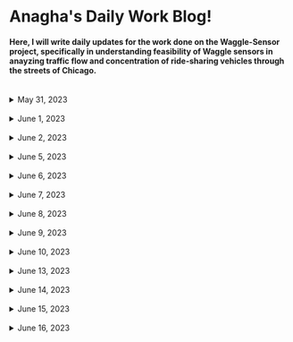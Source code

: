 # Anagha's Daily Work Blog!

#### Here, I will write daily updates for the work done on the Waggle-Sensor project, specifically in understanding feasibility of Waggle sensors in anayzing traffic flow and concentration of ride-sharing vehicles through the streets of Chicago.

<br/>

<details>
<summary> May 31, 2023 </summary>

### May 31, 2023
  
  **Goal:**  Modify image in Python by overlaying Uber (or Lyft) sticker on front car windshield
  
  Worked on image augmentation using OpenCV and Python Imaging Library (PIL):
    
  * Downloaded generic car image and Uber sticker logo from Google
  * Resized Uber sticker through cv2 `resize`
  * Used mouse-click function to identify exact location/coordinate points of Uber sticker location
  * Used cv2, PIL, and Numpy image functions to overlay uber sticker on car, specifically through `warpPerspective` function
  
Other:
  * Gained access to Sage Data Client API Github Repo (contains Waggle sensor street images)
  * Gained authorization credentials for the Sage Continuum Portal (used to download sensor node images from a given timespan, date, location, and plugin)
  
</details>


<br/>


<details>
<summary> June 1, 2023 </summary>

### June 1, 2023
  
  **Goal:**  Download images from `Plugin-Image-Sampler` filter from Waggle nodes in center of Chicago using Sage Continuum Portal and divide all images into equal quadrants for image augmentation
  
  Worked on retrieving and downloading Waggle node images in Chicago from portal for a specific date and sensor:
    
  * Developed `urls.txt` file to retrieve image links from node W026 from Sage Data API, and output the links to a python file to download onto system, with the help of Sean and Yufeng
  * Worked on dividing one image into 4 quadrants using numpy arrays through center x, y, width, and height values, along with cv2 functions
  * Parsed through 20, May 31 images from node W026 using Global python module to divide each image in folder into 4 equal quadrants
  * Wrote each image quadrant into separate file, compiled all quadrants into additional folder
  
Other:
  * First team research meeting today! 
  * Still waiting on ANL login information to access worktation desktop and accounts

</details>


<br/>


<details>
<summary> June 2, 2023 </summary>

### June 2, 2023
  
  **Goal:**  Use quadrant images from `Plugin-Image-Sampler` filter from Waggle nodes and add Uber Stickers to each quadrant (if a car is present)
  
  Worked on writing several functions to read and traverse through one set of quadrant images, add stickers to each car present, and save new image:
    
  * Used OpenCV `imshow` and glob library to read in image and first divide into quadrants
  * Wrote a `setSticker` function to overlay sticker on a chosen section of the image (specifically on the back or front of a car)
  * Parsed through each of the 4 quadrants and called function to overlay sticker on cars if possible (key pressed to skip or move onto next image)
  * Saved each augmented image into the same original file
  
Other:
  * Received ANL login - created Github SSH key and LCRC account to gain access to Waggle Project

</details>


<br/>


<details>
<summary> June 5, 2023 </summary>

### June 5, 2023
  
  **Goal:**  Augment all node images in folder and include randomization feature - traverse through every image (from chosen timespan & node) and add random rideshare logo/sticker on coordinates of choice
  
  Worked on writing several functions to read and traverse through an entire folder of node images, divide them into quadrants, add random sticker in chosen location, and save new image:
    
  * Used OpenCV `imshow` and glob library to read in each image and divide into quadrants
  * Wrote `random_sticker` function to choose random rideshare-vehicle sticker from given folder (from Uber + Lyft)
  * Wrote a `setSticker` function to overlay random sticker on a chosen section of the image (specifically on the back or front of a car)
  * Parsed through each of the 4 quadrants of every image, and call function to overlay sticker on cars if possible (key pressed to skip or move onto next image)
  * Saved each augmented image into the same original file
  
Other:
  * Set up workstation computer, downloaded necessary files/applications and started coding!
  * Committed updated python notebook to GitHub Image_Augmentation folder
  * Downloaded images from node W07B `image-sampler` plugin for the entire month of May (~800 images downloaded) - inspired by Python script + file from Sean

</details>


<br/>


<details>
<summary> June 6, 2023 </summary>

### June 6, 2023
  
  **Goal:**  Start creating training dataset using Node W07B May 1-31, 2023 images.
  
  Add ridesharing vehicle stickers onto images from Node W07B in the Month of May:
    
  * Used image augmentation functions (from RideSharingAddition notebook) to augment more than **960** images 
  * Saved each augmented image into new quadrant file
  
Other:
  * The YoloV7 object identification machine learning framework will be used to create the machine learning ridesharing vehicle model
  * End goal is to finish training, validating, and testing ML model by end of June for Waggle nodes deployed at O'Hare Airport

</details>


<br/>


<details>
<summary> June 7, 2023 </summary>

### June 7, 2023
  
  **Goal:**  Work on training dataset using Node W026 and W02C May 1-31, 2023 images.
  
  Add ridesharing vehicle stickers onto images from Node W026 and W02C in the Month of May:
    
  * Used image augmentation functions (from RideSharingAddition notebook) to augment more than **2000** images (1200 from W026 and 800 from W02C) 
  * Saved each augmented image into new quadrant file
  
Other:
  * Starting to learn about YoloV7 object identification framework + bounding boxes needed to identify stickers on top of cars
  * May need to run model on Google Colab depending on computer GPU capabilities

</details>


<br/>


<details>
<summary> June 8, 2023 </summary>

### June 8, 2023
  
  **Goal:** Start learning (follow/read tutorials, etc.) about YoloV7 object identification ML framework
  
 Start creating Bounding Boxes for sample (30-image) dataset using YoloLabels and train and test data on Google Colab
    
  * Read several tutorials + documentation on YoloV7, its used cases, and basic code blocks on training and testing a custom dataset
  * Set up YoloLabel software to add bounding boxes around the ridesharing stickers - labelled small sample dataset for practice
  * Installed YoloV7 packages, divided sample dataset into training, validation, and testing folders (along with image annotations .txt files)
  * Using Google Colab: trained & tested model - very poor performance but main purpose was to get accustomed to YoloV7 framework
  
Other:
  * Group Research Meeting: May need to add bounding boxes around individual ridesharing stickers or around cars - see which produces optimal results
  * Make sure to use a key metric (i.e. identifying correct number of ridesharing vehicles in picture) to compare different versions of ML model -> seeing which method of bounding boxes produces a number closer to the correct key metric - thanks to Sean for this suggestion
  * Additional thoughts: Can try to use ViLT model proposed by HuggingFace to see its performance - no supervision or previous labeling required (idea proposed by Sean)

</details>


<br/>


<details>
<summary> June 9, 2023 </summary>

### June 9, 2023
  
  **Goal:** Start annotating data using YoloLabel platform
  
 Start creating Bounding Boxes around ridesharing sticker images for each node's data
    
  * Read several tutorials + installation guides on YoloLabel, and the proper method to annotate data (bounding box should only enclose object, and no more)
  * Set up YoloLabel software to add bounding boxes around the ridesharing stickers
  * Started adding bounding boxes for Nodes W07B - currently adding bounding boxes around specific ridesharing stickers (and not the entire car) - may have to test accuracy of model against key metric (# of ridesharing vehicles in image) to test performance
  
Other:
  * Played around with ViLT model by HuggingFace (followed basic tutorial and asked question on pre-trained model - poor performance, but will have to look into it more later!)

</details>


<br/>


<details>
<summary> June 10, 2023 </summary>

### June 10, 2023
  
  **Goal:** Finish annotating data with YoloLabel platform and randomly divide data for model training, validation, and testing
  
 Finish creating Boundary Boxes for all nodes, divided data for each node into folders
    
  * Finished creating boundary boxes for Nodes W02C and W026 - added boxes around specific ridesharing stickers in images - total ~2960 labelled images + text annotation files
  * Wrote Python script (`divide_data.ipynb`) to randomly divide original images + corresponding labelled text files into 3 folders (train, val, test) using Python's `random`, `glob`, and `shutil` libraries
  
Other:
  * Finished 3 required trainings

</details>



<br/>


<details>
<summary> June 13, 2023 </summary>

### June 13, 2023
  
  **Goal:** Start creating YoloV7 model trained on custom rideshare vehicle data
  
 Uploaded data + Yolov7 folder to Google drive, created python script to train model
    
  * Upload divided data into Google Drive
  * Used basic Yolov7 tutorial to train model on custom data (75 epochs - took about 5-6 hrs), used custom `weight.py`
  * Tested model with 15% confidence level on test images - classified 0 images as rideshare vehicles :'(
  * Read guides explaining how to train model with transfer learning approach, next goal is to use pretrained model and train with additional custom data for higher accuracy
  
Other:
  * Finished 2 required trainings

</details>


<br/>


<details>
<summary> June 14, 2023 </summary>

### June 14, 2023
  
  **Goal:** Create transfer-learned model using PyTorch pretrained weights + CNN
  
 Uploaded node data, used transfer-learning approach to improve accuracy of rideshare sticker recognition, analyzed loss-charts + accuracy, tested model with images
    
  * Upload W07B randomly divided data into Google Drive (saved into 3 folders, each with 2 class - Normal and Rideshare)
  * Used Pytorch convolutional neural network model and pretrained weights (`IMAGENET1K_V1`) to reset and train last layer of model with custom data (approx. 2000 images)
  * Final accuracy of 91.0526%, trained twice with 25 epochs each (cnn model also finetuned with custom data)
  * Created epochs vs. training loss chart - training loss decreased from 0.6976 to 0.3578 throughout first 25 epochs
  
Other:
  * Finished several required trainings

</details>



<br/>



<details>
<summary> June 15, 2023 </summary>

### June 15, 2023
  
  **Goal:** Create new training transfer-learned model with `ResNet18` pretrained weights for **entire** Chicago dataset
  
 Created training transfer learned model and developed Validation and Training Accuracy and Loss Charts
    
  * Randomly divided nodes W07B, W026, and W02C data into training and validation folders
  * Uploaded node W07B, W026, and W02C folders (zip files) to Colab - changed python script to account for entire dataset
  * Trained transfer-learned model with `Resnet18 IMAGENET1K_V1` preweights - 2 stages
    * Stage 1: Loading pretrained model, optimizing all parameters with custom data - finetuning Convolutional Neural network
    * Stage 2: Loading pretrained model, optimizing only final few layers with custom data
  * Made updates to training python script and included epoch accuracy and loss data feature to store data values
  * Created training + validation loss and accuracy stage 1 charts (see `Plots` folder)
  
Other:
  * Finished 2 required trainings

</details>



<br/>



<details>
<summary> June 16, 2023 </summary>

### June 16, 2023
  
  **Goal:** Create new training transfer-learned model with `ResNet50 IMAGENET1K_V2`  pretrained weights for **entire** Chicago dataset
  
 Created ResNet50 transfer learned model and developed Validation and Training Accuracy and Loss Charts
    
  * Does ResNet50 Model perform better than ResNet18?
    * ResNet50: Bottleneck Residual Building Block = faster training, higher accuracy, updated model with more training data
  * Final accuracy of `0.936968` for Stage 1 (optimizing all model parameters)   
  * Created training + validation loss and accuracy stage 1 charts (see `Plots` folder, image 2)
  
Other:
  * Finished 3 required trainings (only 5 left!)
  * GPU in Colab ran out :(

</details>




